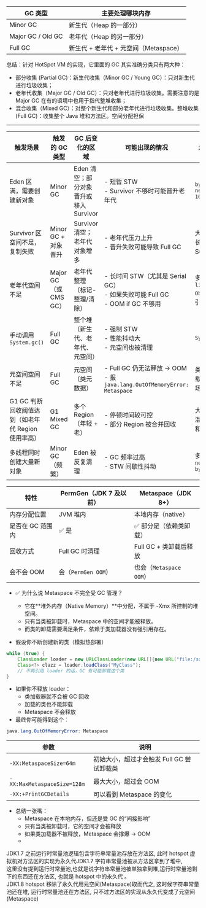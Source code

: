 | GC 类型             | 主要处理哪块内存                   |
| ----------------- | -------------------------- |
| Minor GC          | 新生代（Heap 的一部分）             |
| Major GC / Old GC | 老年代（Heap 的另一部分）            |
| Full GC           | 新生代 + 老年代 + 元空间（Metaspace） |  

总结：针对 HotSpot VM 的实现，它里面的 GC 其实准确分类只有两大种：
- 部分收集 (Partial GC)：新生代收集（Minor GC / Young GC）：只对新生代进行垃圾收集；
- 老年代收集（Major GC / Old GC）：只对老年代进行垃圾收集。需要注意的是 Major GC 在有的语境中也用于指代整堆收集；
- 混合收集（Mixed GC）：对整个新生代和部分老年代进行垃圾收集。整堆收集 (Full GC)：收集整个 Java 堆和方法区。空间分配担保
---  
| 触发场景                             | 触发的 GC 类型          | GC 后变化的区域                  | 可能出现的情况                                                              | 示例代码片段                                      |
| -------------------------------- | ------------------ | -------------------------- | -------------------------------------------------------------------- | ------------------------------------------- |
| Eden 区满，需要创建新对象                  | Minor GC           | Eden 清空；部分对象晋升或移入 Survivor | - 短暂 STW<br>- Survivor 不够时可能晋升老年代                                    | `byte[] data = new byte[10 * 1024 * 1024];` |
| Survivor 区空间不足，复制失败              | Minor GC + 对象晋升    | Survivor 清空；老年代对象增多        | - 老年代压力上升<br>- 晋升失败可能导致 Full GC                                      | 大对象生命周期长 + 小 Survivor 区                     |
| 老年代空间不足                          | Major GC（或 CMS GC） | 老年代整理（标记-整理/清除）            | - 长时间 STW（尤其是 Serial GC）<br>- 如果失败可能 Full GC<br>- OOM if GC 不够用      | 多次 `list.add(new Object())` 保持引用            |
| 手动调用 `System.gc()`               | Full GC            | 整个堆（新生代、老年代、元空间）           | - 强制 STW<br>- 性能抖动大<br>- 元空间也被清理                                     | `System.gc();`                              |
| 元空间空间不足                          | Full GC            | 元空间（类元数据）                  | - Full GC 仍无法释放 → OOM<br>- 报 `java.lang.OutOfMemoryError: Metaspace` | 类加载器反复加载类（如热加载场景）                           |
| G1 GC 判断回收阈值达到（如老年代 Region 使用率高） | G1 Mixed GC        | 多个 Region（年轻 + 老）          | - 停顿时间较可控<br>- 部分 Region 被合并回收                                       | 大量中长期对象混杂在 Young 和 Old Region               |
| 多线程同时创建大量新对象                     | Minor GC（频繁）       | Eden 被反复清理                 | - GC 频率过高<br>- STW 间歇性抖动                                             | 多线程同时执行 `new byte[512*1024]`                |

| 特性         | PermGen（JDK 7 及以前） | Metaspace（JDK 8+）   |
| ---------- | ------------------ | ------------------- |
| 内存分配位置     | JVM 堆内             | 本地内存（native）        |
| 是否在 GC 范围内 | ✅ 是                | ✅ 部分是（依赖类卸载）        |
| 回收方式       | Full GC 时清理        | Full GC + 类卸载后释放    |
| 会不会 OOM    | 会（`PermGen OOM`）   | 也会（`Metaspace OOM`） |

- ✅ 为什么说 Metaspace 不完全受 GC 管理？
  - 它在**堆外内存（Native Memory）**中分配，不属于 -Xmx 所控制的堆空间。
  - 只有当类被卸载时，Metaspace 中的空间才能被释放。
  - 而类的卸载需要满足条件，依赖于类加载器没有强引用存在。  

- 假设你不断创建新的类（模拟热部署）  
```java
while (true) {
    ClassLoader loader = new URLClassLoader(new URL[]{new URL("file:/some/path/")});
    Class<?> clazz = loader.loadClass("MyClass");
    // 不再引用 loader 的话，GC 有可能卸载这个类
}

```  
- 如果你不释放 loader：
  - 类加载器就不会被 GC 回收
  - 加载的类也不能卸载
  - Metaspace 不会释放
- 最终你可能得到这个：
```java
java.lang.OutOfMemoryError: Metaspace

```  
| 参数                          | 说明                        |
| --------------------------- | ------------------------- |
| `-XX:MetaspaceSize=64m`     | 初始大小，超过才会触发 Full GC 尝试卸载类 |
| `-XX:MaxMetaspaceSize=128m` | 最大大小，超过会 OOM              |
| `-XX:+PrintGCDetails`       | 可以看到 Metaspace 的变化        |

- 总结一张嘴：
  - Metaspace 在本地内存，但还是受 GC 的“间接影响”
  - 只有当类被卸载时，它的空间才会被释放
  - 如果类加载器不被释放，Metaspace 会撑爆 → OOM 
  - 
JDK1.7 之前运行时常量池逻辑包含字符串常量池存放在方法区, 此时 hotspot 虚拟机对方法区的实现为永久代JDK1.7 字符串常量池被从方法区拿到了堆中,   
这里没有提到运行时常量池,也就是说字符串常量池被单独拿到堆,运行时常量池剩下的东西还在方法区, 也就是 hotspot 中的永久代 。  
JDK1.8 hotspot 移除了永久代用元空间(Metaspace)取而代之, 这时候字符串常量池还在堆, 运行时常量池还在方法区, 只不过方法区的实现从永久代变成了元空间(Metaspace)


